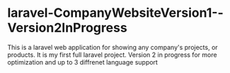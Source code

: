 # laravel-CompanyWebsiteVersion1--Version2InProgress
 This is a laravel web application for showing any company's projects, or products. It is my first full laravel project. Version 2 in progress for more optimization and up to 3 diffrenet language support
